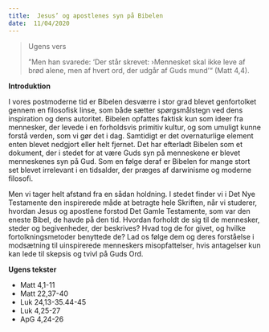 ```yaml
---
title:  Jesus’ og apostlenes syn på Bibelen
date:  11/04/2020
---
```


> <p>Ugens vers</p>
> ”Men han svarede: ‘Der står skrevet: ›Mennesket skal ikke leve af brød alene, men af hvert ord, der udgår af Guds mund’“ (Matt 4,4).

**Introduktion**

I vores postmoderne tid er Bibelen desværre i stor grad blevet genfortolket gennem en filosofisk linse, som både sætter spørgsmålstegn ved dens inspiration og dens autoritet. Bibelen opfattes faktisk kun som ideer fra mennesker, der levede i en forholdsvis primitiv kultur, og som umuligt kunne forstå verden, som vi gør det i dag. Samtidigt er det overnaturlige element enten blevet nedgjort eller helt fjernet. Det har efterladt Bibelen som et dokument, der i stedet for at være Guds syn på menneskene er blevet menneskenes syn på Gud. Som en følge deraf er Bibelen for mange stort set blevet irrelevant i en tidsalder, der præges af darwinisme og moderne filosofi.

Men vi tager helt afstand fra en sådan holdning. I stedet finder vi i Det Nye Testamente den inspirerede måde at betragte hele Skriften, når vi studerer, hvordan Jesus og apostlene forstod Det Gamle Testamente, som var den eneste Bibel, de havde på den tid. Hvordan forholdt de sig til de mennesker, steder og begivenheder, der beskrives? Hvad tog de for givet, og hvilke fortolkningsmetoder benyttede de? Lad os følge dem og deres forståelse i modsætning til uinspirerede menneskers misopfattelser, hvis antagelser kun kan lede til skepsis og tvivl på Guds Ord.

**Ugens tekster**

- Matt 4,1-11
- Matt 22,37-40
- Luk 24,13-35.44-45
- Luk 4,25-27
- ApG 4,24-26